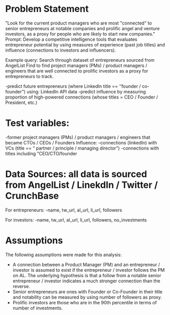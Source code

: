 Problem Statement
=============================

"Look for the current product managers who are most "connected" to senior entrepreneurs at notable companies and prolific angel and venture investors, as a proxy for people who are likely to start new companies."
Prompt:
Develop a competitive intelligence tools that evaluates entrepreneur potential by using measures of experience (past job titles) and influence (connections to investors and influencers). 


Example query: Search through dataset of entrepreneurs sourced from AngelList Find to find project managers (PMs) / product managers / engineers that are well connected to prolific investors as a proxy for entrepreneurs to track.

-predict future entrepreneurs (where LinkedIn title == ‘’founder / co-founder”) using: LinkedIn API data
-predict influence by measuring proportion of high-powered connections (whose titles = CEO / Founder / President, etc.) 


Test variables:
=============================

-former  project managers (PMs) / product managers / engineers that became CTOs / CEOs / Founders
Influence:
-connections (linkedIn) with VCs (title == “ partner / principle / managing director”)
-connections with titles including “CEO/CTO/founder

Data Sources: all data is sourced from AngelList / LinekdIn / Twitter / CrunchBase
=============================

For entrepreneurs:
-name, tw_url, al_url, li_url, followers

For investors:
-name, tw_url, al_url, li_url, followers, no_investments


Assumptions
=============================
The following assumptions were made for this analysis:

   * A connection between a Product Manager (PM) and an entrepreneur / investor is assumed to exist if the entrepreneur / investor follows the PM on AL. The underlying hypothesis is that a follow from a notable senior entrepreneur / investor indicates a much stronger connection than the reverse.
   * Senior entrepreneurs are ones with Founder or Co-Founder in their title and notability can be measured by using number of followers as proxy.
   * Prolific investors are those who are in the 90th percentile in terms of number of investments.
